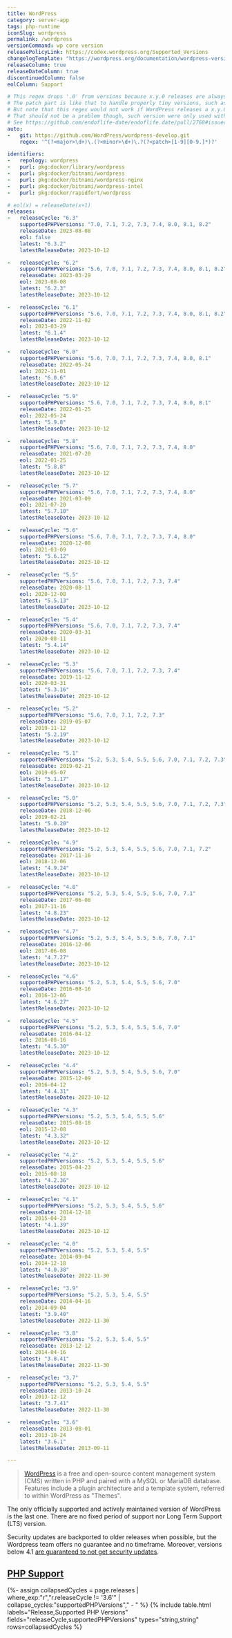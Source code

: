 ```yaml
---
title: WordPress
category: server-app
tags: php-runtime
iconSlug: wordpress
permalink: /wordpress
versionCommand: wp core version
releasePolicyLink: https://codex.wordpress.org/Supported_Versions
changelogTemplate: "https://wordpress.org/documentation/wordpress-version/version-{{'__LATEST__'|drop_zero_patch|replace:'.','-'}}/"
releaseColumn: true
releaseDateColumn: true
discontinuedColumn: false
eolColumn: Support

# This regex drops '.0' from versions because x.y.0 releases are always referred as x.y.
# The patch part is like that to handle properly tiny versions, such as 1.5.1.3, are handled properly.
# But note that this regex would not work if WordPress releases a x.y.0.t version.
# That should not be a problem though, such version were only used with 1.5.1.
# See https://github.com/endoflife-date/endoflife.date/pull/2768#issuecomment-1491875624.
auto:
-   git: https://github.com/WordPress/wordpress-develop.git
    regex: '^(?<major>\d+)\.(?<minor>\d+)\.?(?<patch>[1-9][0-9.]*)?'

identifiers:
-   repology: wordpress
-   purl: pkg:docker/library/wordpress
-   purl: pkg:docker/bitnami/wordpress
-   purl: pkg:docker/bitnami/wordpress-nginx
-   purl: pkg:docker/bitnami/wordpress-intel
-   purl: pkg:docker/rapidfort/wordpress

# eol(x) = releaseDate(x+1)
releases:
-   releaseCycle: "6.3"
    supportedPHPVersions: "7.0, 7.1, 7.2, 7.3, 7.4, 8.0, 8.1, 8.2"
    releaseDate: 2023-08-08
    eol: false
    latest: "6.3.2"
    latestReleaseDate: 2023-10-12

-   releaseCycle: "6.2"
    supportedPHPVersions: "5.6, 7.0, 7.1, 7.2, 7.3, 7.4, 8.0, 8.1, 8.2"
    releaseDate: 2023-03-29
    eol: 2023-08-08
    latest: "6.2.3"
    latestReleaseDate: 2023-10-12

-   releaseCycle: "6.1"
    supportedPHPVersions: "5.6, 7.0, 7.1, 7.2, 7.3, 7.4, 8.0, 8.1, 8.2"
    releaseDate: 2022-11-02
    eol: 2023-03-29
    latest: "6.1.4"
    latestReleaseDate: 2023-10-12

-   releaseCycle: "6.0"
    supportedPHPVersions: "5.6, 7.0, 7.1, 7.2, 7.3, 7.4, 8.0, 8.1"
    releaseDate: 2022-05-24
    eol: 2022-11-01
    latest: "6.0.6"
    latestReleaseDate: 2023-10-12

-   releaseCycle: "5.9"
    supportedPHPVersions: "5.6, 7.0, 7.1, 7.2, 7.3, 7.4, 8.0, 8.1"
    releaseDate: 2022-01-25
    eol: 2022-05-24
    latest: "5.9.8"
    latestReleaseDate: 2023-10-12

-   releaseCycle: "5.8"
    supportedPHPVersions: "5.6, 7.0, 7.1, 7.2, 7.3, 7.4, 8.0"
    releaseDate: 2021-07-20
    eol: 2022-01-25
    latest: "5.8.8"
    latestReleaseDate: 2023-10-12

-   releaseCycle: "5.7"
    supportedPHPVersions: "5.6, 7.0, 7.1, 7.2, 7.3, 7.4, 8.0"
    releaseDate: 2021-03-09
    eol: 2021-07-20
    latest: "5.7.10"
    latestReleaseDate: 2023-10-12

-   releaseCycle: "5.6"
    supportedPHPVersions: "5.6, 7.0, 7.1, 7.2, 7.3, 7.4, 8.0"
    releaseDate: 2020-12-08
    eol: 2021-03-09
    latest: "5.6.12"
    latestReleaseDate: 2023-10-12

-   releaseCycle: "5.5"
    supportedPHPVersions: "5.6, 7.0, 7.1, 7.2, 7.3, 7.4"
    releaseDate: 2020-08-11
    eol: 2020-12-08
    latest: "5.5.13"
    latestReleaseDate: 2023-10-12

-   releaseCycle: "5.4"
    supportedPHPVersions: "5.6, 7.0, 7.1, 7.2, 7.3, 7.4"
    releaseDate: 2020-03-31
    eol: 2020-08-11
    latest: "5.4.14"
    latestReleaseDate: 2023-10-12

-   releaseCycle: "5.3"
    supportedPHPVersions: "5.6, 7.0, 7.1, 7.2, 7.3, 7.4"
    releaseDate: 2019-11-12
    eol: 2020-03-31
    latest: "5.3.16"
    latestReleaseDate: 2023-10-12

-   releaseCycle: "5.2"
    supportedPHPVersions: "5.6, 7.0, 7.1, 7.2, 7.3"
    releaseDate: 2019-05-07
    eol: 2019-11-12
    latest: "5.2.19"
    latestReleaseDate: 2023-10-12

-   releaseCycle: "5.1"
    supportedPHPVersions: "5.2, 5.3, 5.4, 5.5, 5.6, 7.0, 7.1, 7.2, 7.3"
    releaseDate: 2019-02-21
    eol: 2019-05-07
    latest: "5.1.17"
    latestReleaseDate: 2023-10-12

-   releaseCycle: "5.0"
    supportedPHPVersions: "5.2, 5.3, 5.4, 5.5, 5.6, 7.0, 7.1, 7.2, 7.3"
    releaseDate: 2018-12-06
    eol: 2019-02-21
    latest: "5.0.20"
    latestReleaseDate: 2023-10-12

-   releaseCycle: "4.9"
    supportedPHPVersions: "5.2, 5.3, 5.4, 5.5, 5.6, 7.0, 7.1, 7.2"
    releaseDate: 2017-11-16
    eol: 2018-12-06
    latest: "4.9.24"
    latestReleaseDate: 2023-10-12

-   releaseCycle: "4.8"
    supportedPHPVersions: "5.2, 5.3, 5.4, 5.5, 5.6, 7.0, 7.1"
    releaseDate: 2017-06-08
    eol: 2017-11-16
    latest: "4.8.23"
    latestReleaseDate: 2023-10-12

-   releaseCycle: "4.7"
    supportedPHPVersions: "5.2, 5.3, 5.4, 5.5, 5.6, 7.0, 7.1"
    releaseDate: 2016-12-06
    eol: 2017-06-08
    latest: "4.7.27"
    latestReleaseDate: 2023-10-12

-   releaseCycle: "4.6"
    supportedPHPVersions: "5.2, 5.3, 5.4, 5.5, 5.6, 7.0"
    releaseDate: 2016-08-16
    eol: 2016-12-06
    latest: "4.6.27"
    latestReleaseDate: 2023-10-12

-   releaseCycle: "4.5"
    supportedPHPVersions: "5.2, 5.3, 5.4, 5.5, 5.6, 7.0"
    releaseDate: 2016-04-12
    eol: 2016-08-16
    latest: "4.5.30"
    latestReleaseDate: 2023-10-12

-   releaseCycle: "4.4"
    supportedPHPVersions: "5.2, 5.3, 5.4, 5.5, 5.6, 7.0"
    releaseDate: 2015-12-09
    eol: 2016-04-12
    latest: "4.4.31"
    latestReleaseDate: 2023-10-12

-   releaseCycle: "4.3"
    supportedPHPVersions: "5.2, 5.3, 5.4, 5.5, 5.6"
    releaseDate: 2015-08-18
    eol: 2015-12-08
    latest: "4.3.32"
    latestReleaseDate: 2023-10-12

-   releaseCycle: "4.2"
    supportedPHPVersions: "5.2, 5.3, 5.4, 5.5, 5.6"
    releaseDate: 2015-04-23
    eol: 2015-08-18
    latest: "4.2.36"
    latestReleaseDate: 2023-10-12

-   releaseCycle: "4.1"
    supportedPHPVersions: "5.2, 5.3, 5.4, 5.5, 5.6"
    releaseDate: 2014-12-18
    eol: 2015-04-23
    latest: "4.1.39"
    latestReleaseDate: 2023-10-12

-   releaseCycle: "4.0"
    supportedPHPVersions: "5.2, 5.3, 5.4, 5.5"
    releaseDate: 2014-09-04
    eol: 2014-12-18
    latest: "4.0.38"
    latestReleaseDate: 2022-11-30

-   releaseCycle: "3.9"
    supportedPHPVersions: "5.2, 5.3, 5.4, 5.5"
    releaseDate: 2014-04-16
    eol: 2014-09-04
    latest: "3.9.40"
    latestReleaseDate: 2022-11-30

-   releaseCycle: "3.8"
    supportedPHPVersions: "5.2, 5.3, 5.4, 5.5"
    releaseDate: 2013-12-12
    eol: 2014-04-16
    latest: "3.8.41"
    latestReleaseDate: 2022-11-30

-   releaseCycle: "3.7"
    supportedPHPVersions: "5.2, 5.3, 5.4, 5.5"
    releaseDate: 2013-10-24
    eol: 2013-12-12
    latest: "3.7.41"
    latestReleaseDate: 2022-11-30

-   releaseCycle: "3.6"
    releaseDate: 2013-08-01
    eol: 2013-10-24
    latest: "3.6.1"
    latestReleaseDate: 2013-09-11

---
```


> [WordPress](https://wordpress.org/) is a free and open-source content management system (CMS)
> written in PHP and paired with a MySQL or MariaDB database. Features include a plugin architecture
> and a template system, referred to within WordPress as "Themes".

The only officially supported and actively maintained version of WordPress is the last one.
There are no fixed period of support nor Long Term Support (LTS) version.

Security updates are backported to older releases when possible, but the Wordpress team offers no
guarantee and no timeframe. Moreover, versions below 4.1 [are guaranteed to not get security
updates](https://wordpress.org/news/2022/09/dropping-security-updates-for-wordpress-versions-3-7-through-4-0/).

## [PHP Support](https://make.wordpress.org/core/handbook/references/php-compatibility-and-wordpress-versions/)

{%- assign collapsedCycles = page.releases  | where_exp:"r","r.releaseCycle != '3.6'" | collapse_cycles:"supportedPHPVersions"," - " %}
{% include table.html
  labels="Release,Supported PHP Versions"
  fields="releaseCycle,supportedPHPVersions"
  types="string,string"
  rows=collapsedCycles %}
